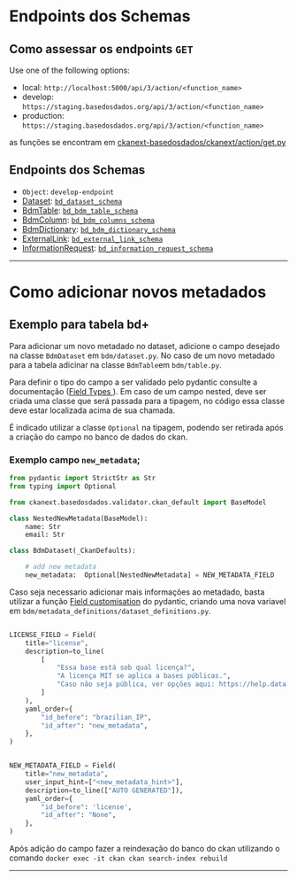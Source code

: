 # Endpoints dos Schemas

## Como assessar os endpoints `GET`
 Use one of the following options:
 - local: `http://localhost:5000/api/3/action/<function_name>`
- develop: `https://staging.basedosdados.org/api/3/action/<function_name>`
- production: `https://staging.basedosdados.org/api/3/action/<function_name>`

as funções se encontram em [ckanext-basedosdados/ckanext/action/get.py](../actions/get.py)
 
 ## Endpoints dos Schemas

- `Object`: `develop-endpoint`
-  [Dataset](resources/dataset/__init__.py): [`bd_dataset_schema`](https://staging.basedosdados.org/api/3/action/bd_dataset_schema)
-  [BdmTable](resources/bdm/table/__init__.py): [`bd_bdm_table_schema`](https://staging.basedosdados.org/api/3/action/bd_bdm_table_schema)
-  [BdmColumn](resources/bdm/column/__init__.py): [`bd_bdm_columns_schema`](https://staging.basedosdados.org/api/3/action/bd_bdm_columns_schema)
-  [BdmDictionary](resources/bdm/dictionary/__init__.py): [`bd_bdm_dictionary_schema`](https://staging.basedosdados.org/api/3/action/bd_bdm_dictionary_schema)
-  [ExternalLink](resources/external_link/__init__.py): [`bd_external_link_schema`](https://staging.basedosdados.org/api/3/action/bd_external_link_schema)
- [InformationRequest](resources/information_request/__init__.py): [`bd_information_request_schema`](https://staging.basedosdados.org/api/3/action/bd_information_request_schema)
 ----
# Como adicionar novos metadados



## Exemplo para tabela bd+

Para adicionar um novo metadado no dataset, adicione o campo desejado na classe `BdmDataset` em `bdm/dataset.py`. No caso de um novo metadado para a tabela adicinar na classe `BdmTable`em `bdm/table.py`.

Para definir o tipo do campo a ser validado pelo pydantic consulte a documentação ([Field Types ](https://pydantic-docs.helpmanual.io/usage/types/)). Em caso de um campo nested, deve ser criada uma classe que será passada para a tipagem, no código essa classe deve estar localizada acima de sua chamada.


É indicado utilizar a classe `Optional` na tipagem, podendo ser retirada após a criação do campo no banco de dados do ckan. 


### Exemplo campo `new_metadata`;
```python
from pydantic import StrictStr as Str
from typing import Optional

from ckanext.basedosdados.validator.ckan_default import BaseModel

class NestedNewMetadata(BaseModel):
    name: Str 
    email: Str

class BdmDataset(_CkanDefaults):

    # add new metadata
    new_metadata:  Optional[NestedNewMetadata] = NEW_METADATA_FIELD

```

Caso seja necessario adicionar mais informações ao metadado, basta utilizar 
a função [Field customisation](https://pydantic-docs.helpmanual.io/usage/schema/#field-customisation)
do pydantic, criando uma nova variavel em `bdm/metadata_definitions/dataset_definitions.py`.

```python

LICENSE_FIELD = Field(
    title="license",
    description=to_line(
        [
            "Essa base está sob qual licença?",
            "A licença MIT se aplica a bases públicas.",
            "Caso não seja pública, ver opções aqui: https://help.data.world/hc/en-us/articles/115006114287-Common-license-types-for-datasets",
        ]
    ),
    yaml_order={
        "id_before": "brazilian_IP",
        "id_after": "new_metadata",
    },
)


NEW_METADATA_FIELD = Field(
    title="new_metadata",
    user_input_hint=["<new_metadata_hint>"],
    description=to_line(["AUTO GENERATED"]),
    yaml_order={
        "id_before": 'license',
        "id_after": "None",
    },
)
```

Após adição do campo fazer a reindexação do banco do ckan utilizando o comando `docker exec -it ckan ckan search-index rebuild`

----